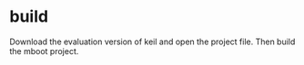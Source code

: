 # build
Download the evaluation version of keil and open the project file. Then build the mboot project.
